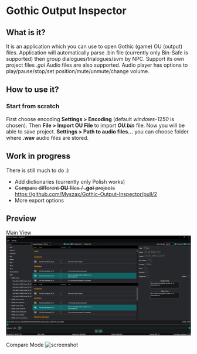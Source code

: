 # Gothic Output Inspector
## What is it?
It is an application which you can use to open Gothic (game) OU (output) files.
Application will automatically parse .bin file (currently only Bin-Safe is supported) then group dialogues/trialogues/svm by NPC.
Support its own project files *.goi*
Audio files are also supported. Audio player has options to play/pause/stop/set position/mute/unmute/change volume.
## How to use it?
### Start from scratch
First choose encoding **Settings > Encoding** (default *windows-1250* is chosen). Then **File > Import OU File** to import ***OU.bin*** file.
Now you will be able to save project.
**Settings > Path to audio files...** you can choose folder where **.wav** audio files are stored.
## Work in progress
There is still much to do :)
- Add dictionaries (currently only Polish works)
- ~~Compare different **OU** files / **.goi** projects~~ https://github.com/Myszax/Gothic-Output-Inspector/pull/2
- More export options
## Preview
Main View
![screenshot](https://github.com/Myszax/Gothic-Output-Inspector/raw/master/preview.png)

Compare Mode
![screenshot](https://user-images.githubusercontent.com/6831024/254318912-3c7b6a1e-5860-46da-b07e-3a98f02bd028.png)
